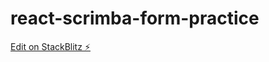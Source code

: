 # react-scrimba-form-practice

[Edit on StackBlitz ⚡️](https://stackblitz.com/edit/react-scrimba-form-practice)